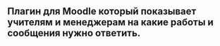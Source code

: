 ## Плагин для Moodle который показывает учителям и менеджерам на какие работы и сообщения нужно ответить.